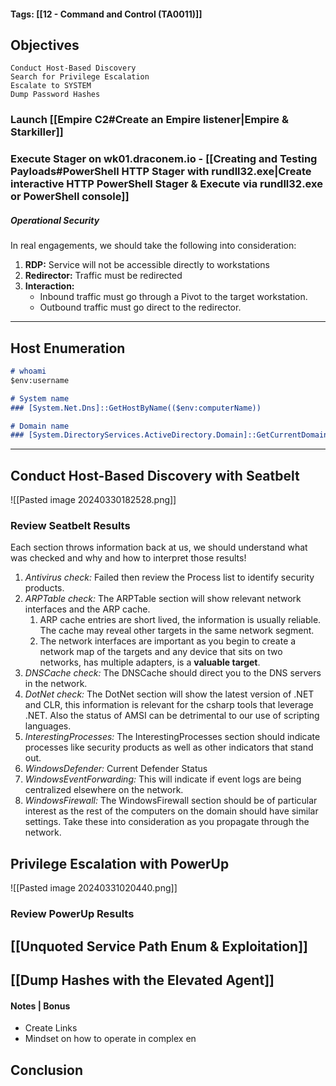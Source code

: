 #### Tags: [[12 - Command and Control (TA0011)]]

## Objectives
    Conduct Host-Based Discovery
    Search for Privilege Escalation
    Escalate to SYSTEM
    Dump Password Hashes

### Launch [[Empire C2#Create an Empire listener|Empire & Starkiller]]

### Execute Stager on wk01.draconem.io - [[Creating and Testing Payloads#PowerShell HTTP Stager with rundll32.exe|Create interactive HTTP PowerShell Stager & Execute via rundll32.exe or PowerShell console]]

##### Operational Security
In real engagements, we should take the following into consideration:
1. **RDP:** Service will not be accessible directly to workstations
2. **Redirector:** Traffic must be redirected
3. **Interaction:** 
	- Inbound traffic must go through a Pivot to the target workstation.
	- Outbound traffic must go direct to the redirector.

----
## Host Enumeration
```markdown
# whoami
$env:username

# System name
### [System.Net.Dns]::GetHostByName(($env:computerName))

# Domain name
### [System.DirectoryServices.ActiveDirectory.Domain]::GetCurrentDomain()
```

----
## Conduct Host-Based Discovery with Seatbelt

![[Pasted image 20240330182528.png]]
### Review Seatbelt Results
Each section throws information back at us, we should understand what was checked and why and how to interpret those results!

1. *Antivirus check:* Failed then review the Process list to identify security products.
2. *ARPTable check:* The ARPTable section will show relevant network interfaces and the ARP cache.
	1. ARP cache entries are short lived, the information is usually reliable. The cache may reveal other targets in the same network segment.
	2. The network interfaces are important as you begin to create a network map of the targets and any device that sits on two networks, has multiple adapters, is a **valuable target**.
3. *DNSCache check:* The DNSCache should direct you to the DNS servers in the network.
4. *DotNet check:* The DotNet section will show the latest version of .NET and CLR, this information is relevant for the csharp tools that leverage .NET. Also the status of AMSI can be detrimental to our use of scripting languages.
5. *InterestingProcesses:* The InterestingProcesses section should indicate processes like security products as well as other indicators that stand out. 
6. *WindowsDefender:* Current Defender Status
7. *WindowsEventForwarding:* This will indicate if event logs are being centralized elsewhere on the network.
8. *WindowsFirewall:* The WindowsFirewall section should be of particular interest as the rest of the computers on the domain should have similar settings. Take these into consideration as you propagate through the network.

## Privilege Escalation with PowerUp

![[Pasted image 20240331020440.png]]
### Review PowerUp Results


## [[Unquoted Service Path Enum & Exploitation]]


## [[Dump Hashes with the Elevated Agent]] 


#### Notes | Bonus
- Create Links
- Mindset on how to operate in complex en


## Conclusion